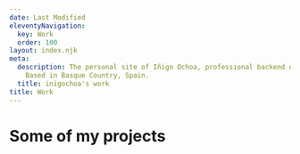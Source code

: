 ```yaml
---
date: Last Modified
eleventyNavigation:
  key: Work
  order: 100
layout: index.njk
meta:
  description: The personal site of Iñigo Ochoa, professional backend developer.
    Based in Basque Country, Spain.
  title: inigochoa's work
title: Work
---
```


# Some of my projects
